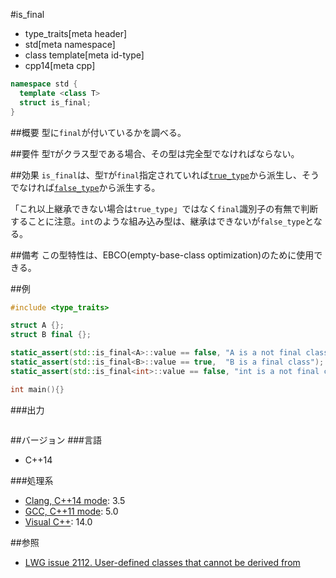 #is_final
* type_traits[meta header]
* std[meta namespace]
* class template[meta id-type]
* cpp14[meta cpp]

```cpp
namespace std {
  template <class T>
  struct is_final;
}
```

##概要
型に`final`が付いているかを調べる。


##要件
型`T`がクラス型である場合、その型は完全型でなければならない。


##効果
`is_final`は、型`T`が`final`指定されていれば[`true_type`](true_type.md)から派生し、そうでなければ[`false_type`](false_type.md)から派生する。

「これ以上継承できない場合は`true_type`」ではなく`final`識別子の有無で判断することに注意。`int`のような組み込み型は、継承はできないが`false_type`となる。


##備考
この型特性は、EBCO(empty-base-class optimization)のために使用できる。


##例
```cpp
#include <type_traits>

struct A {};
struct B final {};

static_assert(std::is_final<A>::value == false, "A is a not final class");
static_assert(std::is_final<B>::value == true,  "B is a final class");
static_assert(std::is_final<int>::value == false, "int is a not final class");

int main(){}
```

###出力
```
```

##バージョン
###言語
- C++14

###処理系
- [Clang, C++14 mode](/implementation.md#clang): 3.5
- [GCC, C++11 mode](/implementation.md#gcc): 5.0
- [Visual C++](/implementation.md#visual_cpp): 14.0


##参照
- [LWG issue 2112. User-defined classes that cannot be derived from](http://www.open-std.org/jtc1/sc22/wg21/docs/lwg-defects.html#2112)

